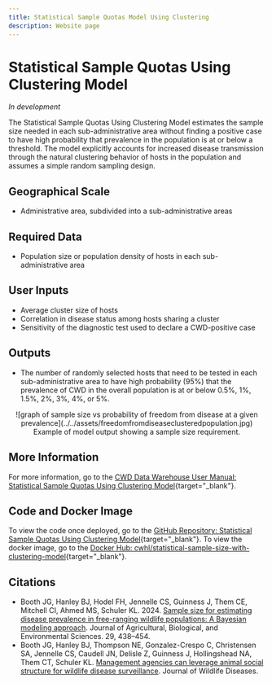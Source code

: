 ```yaml
---
title: Statistical Sample Quotas Model Using Clustering
description: Website page
---
```


# Statistical Sample Quotas Using Clustering Model
*In development*

The Statistical Sample Quotas Using Clustering Model estimates the sample size needed in each sub-administrative area without finding a positive case to have high probability that prevalence in the population is at or below a threshold. The model explicitly accounts for increased disease transmission through the natural clustering behavior of hosts in the population and assumes a simple random sampling design.

## Geographical Scale
* Administrative area, subdivided into a sub-administrative areas

## Required Data
* Population size or population density of hosts in each sub-administrative area

## User Inputs
* Average cluster size of hosts
* Correlation in disease status among hosts sharing a cluster
* Sensitivity of the diagnostic test used to declare a CWD-positive case

## Outputs
* The number of randomly selected hosts that need to be tested in each sub-administrative area to have high probability (95%) that the prevalence of CWD in the overall population is at or below 0.5%, 1%, 1.5%, 2%, 3%, 4%, or 5%. 

<center>![graph of sample size vs probability of freedom from disease at a given prevalence](../../assets/freedomfromdiseaseclusteredpopulation.jpg)
<figcaption>Example of model output showing a sample size requirement.</figcaption></center>

## More Information
For more information, go to the [CWD Data Warehouse User Manual: Statistical Sample Quotas Using Clustering Model](https://pages.github.coecis.cornell.edu/CWHL/CWD-Data-Warehouse/sample-size-quotas.html){target="_blank"}.

## Code and Docker Image
To view the code once deployed, go to the [GitHub Repository: Statistical Sample Quotas Using Clustering Model](https://github.com/Cornell-Wildlife-Health-Lab/statistical-sample-quotas-using-clustering-model){target="_blank"}. To view the docker image, go to the [Docker Hub: cwhl/statistical-sample-size-with-clustering-model](https://hub.docker.com/r/cwhl/statistical-sample-size-with-clustering-model){target="_blank"}.

## Citations
* Booth JG, Hanley BJ, Hodel FH, Jennelle CS, Guinness J, Them CE, Mitchell CI, Ahmed MS, Schuler KL. 2024. [Sample size for estimating disease prevalence in free-ranging wildlife populations: A Bayesian modeling approach](https://doi.org/10.1007/s13253-023-00578-7). Journal of Agricultural, Biological, and Environmental Sciences. 29, 438–454.
* Booth JG, Hanley BJ, Thompson NE, Gonzalez-Crespo C, Christensen SA, Jennelle CS, Caudell JN, Delisle Z, Guinness J, Hollingshead NA, Them CT, Schuler KL. [Management agencies can leverage animal social structure for wildlife disease surveillance](https://meridian.allenpress.com/jwd/article/doi/10.7589/JWD-D-24-00079/506128/Management-Agencies-Can-Leverage-Animal-Social). Journal of Wildlife Diseases.
